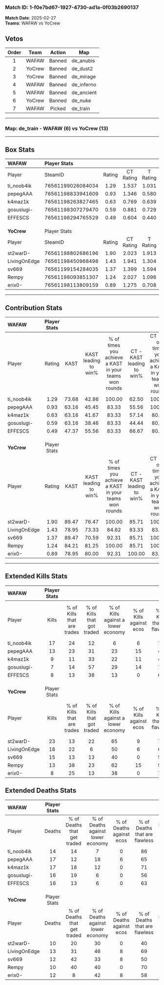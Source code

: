 ### Match ID: 1-f0e7bd67-1927-4730-ad1a-0f03b2690137  
**Match Date**: 2025-02-27  
**Teams**: WAFAW vs YoCrew  

## Vetos  

| Order | Team | Action | Map |
| :---: | :--: | :----: | --- |
| 1 | WAFAW | Banned | de_anubis |
| 2 | YoCrew | Banned | de_dust2 |
| 3 | YoCrew | Banned | de_mirage |
| 4 | WAFAW | Banned | de_inferno |
| 5 | WAFAW | Banned | de_ancient |
| 6 | YoCrew | Banned | de_nuke |
| 7 | WAFAW | Picked | de_train |

---  

### **Map**: de_train - WAFAW (6) vs YoCrew (13)  
---  

## Box Stats  

| **WAFAW**    | Player Stats      |        |           |          |       |       |       |         |        |      |     |
| :- | :- | :-: | :-: | :-: | :-: | :-: | :-: | :-: | :-: | :-: | :-: |
| Player       | SteamID           | Rating | CT Rating | T Rating | KAST  |  ADR  | Kills | Assists | Deaths | K/D  | HS% |
| ti_noob4ik   | 76561199026084034 |  1.29  |   1.537   |  1.031   | 73.68 | 93.5  |  17   |    3    |   14   | 1.21 | 82  |
| pepegAAA     | 76561198833941609 |  0.93  |   1.346   |  0.580   | 63.16 | 87.0  |  13   |    3    |   17   | 0.76 | 69  |
| k4maz1k      | 76561198263827465 |  0.63  |   0.769   |  0.639   | 63.16 | 52.4  |   9   |    2    |   17   | 0.53 | 77  |
| gosuslugi-   | 76561198307279470 |  0.59  |   0.881   |  0.729   | 63.16 | 52.4  |   7   |    6    |   16   | 0.44 | 71  |
| EFFESCS      | 76561198294765529 |  0.49  |   0.604   |  0.440   | 47.37 | 50.0  |   8   |    1    |   16   | 0.50 | 37  |
|              |                   |        |           |          |       |       |       |         |        |      |     |
|              |                   |        |           |          |       |       |       |         |        |      |     |
|              |                   |        |           |          |       |       |       |         |        |      |     |
| **YoCrew**   | Player Stats      |        |           |          |       |       |       |         |        |      |     |
| Player       | SteamID           | Rating | CT Rating | T Rating | KAST  |  ADR  | Kills | Assists | Deaths | K/D  | HS% |
| st2warD-     | 76561198802686196 |  1.90  |   2.023   |  1.913   | 89.47 | 123.8 |  23   |    4    |   10   | 2.30 | 69  |
| LivingOnEdge | 76561198450968498 |  1.43  |   1.941   |  1.304   | 78.95 | 98.0  |  18   |    4    |   13   | 1.38 | 55  |
| sv669        | 76561199154284035 |  1.37  |   1.399   |  1.594   | 89.47 | 89.2  |  15   |    5    |   12   | 1.25 | 80  |
| Rempy        | 76561198093851307 |  1.24  |   2.027   |  1.096   | 84.21 | 67.8  |  13   |    6    |   10   | 1.30 | 46  |
| erix0-       | 76561198113809159 |  0.89  |   1.275   |  0.708   | 78.95 | 51.8  |   8   |   11    |   12   | 0.67 | 62  |
---  

## Contribution Stats  

| **WAFAW**    | Player Stats |       |                      |                                                        |                           |                                                             |                          |                                                            |
| :- | :-: | :-: | :-: | :-: | :-: | :-: | :-: | :-: |
| Player       |    Rating    | KAST  | KAST leading to win% | % of times you achieve a KAST in your teams won rounds | CT - KAST leading to win% | CT - % of times you achieve a KAST in your teams won rounds | T - KAST leading to win% | T - % of times you achieve a KAST in your teams won rounds |
| ti_noob4ik   |     1.29     | 73.68 |        42.86         |                         100.00                         |           62.50           |                           100.00                            |          16.67           |                           100.00                           |
| pepegAAA     |     0.93     | 63.16 |        45.45         |                         83.33                          |           55.56           |                           100.00                            |           0.00           |                            0.00                            |
| k4maz1k      |     0.63     | 63.16 |        41.67         |                         83.33                          |           57.14           |                            80.00                            |          20.00           |                           100.00                           |
| gosuslugi-   |     0.59     | 63.16 |        38.46         |                         83.33                          |           44.44           |                            80.00                            |          25.00           |                           100.00                           |
| EFFESCS      |     0.49     | 47.37 |        55.56         |                         83.33                          |           66.67           |                            80.00                            |          33.33           |                           100.00                           |
|              |              |       |                      |                                                        |                           |                                                             |                          |                                                            |
|              |              |       |                      |                                                        |                           |                                                             |                          |                                                            |
|              |              |       |                      |                                                        |                           |                                                             |                          |                                                            |
| **YoCrew**   | Player Stats |       |                      |                                                        |                           |                                                             |                          |                                                            |
| Player       |    Rating    | KAST  | KAST leading to win% | % of times you achieve a KAST in your teams won rounds | CT - KAST leading to win% | CT - % of times you achieve a KAST in your teams won rounds | T - KAST leading to win% | T - % of times you achieve a KAST in your teams won rounds |
| st2warD-     |     1.90     | 89.47 |        76.47         |                         100.00                         |           85.71           |                           100.00                            |          70.00           |                           100.00                           |
| LivingOnEdge |     1.43     | 78.95 |        73.33         |                         84.62                          |           83.33           |                            83.33                            |          66.67           |                           85.71                            |
| sv669        |     1.37     | 89.47 |        70.59         |                         92.31                          |           85.71           |                           100.00                            |          60.00           |                           85.71                            |
| Rempy        |     1.24     | 84.21 |        81.25         |                         100.00                         |           85.71           |                           100.00                            |          77.78           |                           100.00                           |
| erix0-       |     0.89     | 78.95 |        80.00         |                         92.31                          |          100.00           |                            83.33                            |          70.00           |                           100.00                           |
---  

## Extended Kills Stats  

| **WAFAW**    | Player Stats |                            |                            |                                    |                         |                              |                                 |                                       |                    |           |
| :- | :-: | :-: | :-: | :-: | :-: | :-: | :-: | :-: | :-: | :-: |
| Player       |    Kills     | % of Kills that are trades | % of Kills that got traded | % of Kills against a lower economy | % of Kills against ecos | % of Kills that are flawless | % of Kills that are close duels | % of Kills that are assisted by flash | Pistol Round Kills | AWP Kills |
| ti_noob4ik   |      17      |             24             |             12             |                 6                  |            6            |              76              |                6                |                   0                   |         3          |     0     |
| pepegAAA     |      13      |             23             |             31             |                 23                 |           15            |              46              |                8                |                   0                   |         5          |     2     |
| k4maz1k      |      9       |             11             |             33             |                 22                 |           11            |              44              |                0                |                  11                   |         1          |     0     |
| gosuslugi-   |      7       |             14             |             57             |                 29                 |           14            |              71              |               43                |                  14                   |         0          |     2     |
| EFFESCS      |      8       |             13             |             38             |                 13                 |            0            |              63              |               13                |                  13                   |         0          |     0     |
|              |              |                            |                            |                                    |                         |                              |                                 |                                       |                    |           |
|              |              |                            |                            |                                    |                         |                              |                                 |                                       |                    |           |
|              |              |                            |                            |                                    |                         |                              |                                 |                                       |                    |           |
| **YoCrew**   | Player Stats |                            |                            |                                    |                         |                              |                                 |                                       |                    |           |
| Player       |    Kills     | % of Kills that are trades | % of Kills that got traded | % of Kills against a lower economy | % of Kills against ecos | % of Kills that are flawless | % of Kills that are close duels | % of Kills that are assisted by flash | Pistol Round Kills | AWP Kills |
| st2warD-     |      23      |             13             |             22             |                 65                 |            9            |              74              |                0                |                  13                   |         3          |     0     |
| LivingOnEdge |      18      |             22             |             6              |                 50                 |            6            |              61              |                6                |                  11                   |         2          |     0     |
| sv669        |      15      |             13             |             13             |                 40                 |            0            |              53              |                7                |                   7                   |         2          |     0     |
| Rempy        |      13      |             38             |             23             |                 62                 |           15            |              92              |                0                |                   8                   |         1          |     9     |
| erix0-       |      8       |             25             |             13             |                 38                 |            0            |              75              |                0                |                  13                   |         0          |     0     |
## Extended Deaths Stats  

| **WAFAW**    | Player Stats |                             |                                   |                          |                               |                            |                           |               |
| :- | :-: | :-: | :-: | :-: | :-: | :-: | :-: | :-: |
| Player       |    Deaths    | % of Deaths that get traded | % of Deaths against lower economy | % of Deaths against ecos | % of Deaths that are flawless | % of Deaths that are close | % of Deaths while blinded | Deaths to AWP |
| ti_noob4ik   |      14      |             14              |                 7                 |            0             |              86               |             7              |             7             |       3       |
| pepegAAA     |      17      |             12              |                18                 |            6             |              65               |             0              |             6             |       2       |
| k4maz1k      |      17      |             18              |                12                 |            0             |              71               |             6              |            12             |       3       |
| gosuslugi-   |      16      |             19              |                 6                 |            0             |              56               |             0              |            19             |       1       |
| EFFESCS      |      16      |             13              |                 6                 |            0             |              63               |             0              |             6             |       1       |
|              |              |                             |                                   |                          |                               |                            |                           |               |
|              |              |                             |                                   |                          |                               |                            |                           |               |
|              |              |                             |                                   |                          |                               |                            |                           |               |
| **YoCrew**   | Player Stats |                             |                                   |                          |                               |                            |                           |               |
| Player       |    Deaths    | % of Deaths that get traded | % of Deaths against lower economy | % of Deaths against ecos | % of Deaths that are flawless | % of Deaths that are close | % of Deaths while blinded | Deaths to AWP |
| st2warD-     |      10      |             20              |                30                 |            0             |              40               |             20             |            10             |       0       |
| LivingOnEdge |      13      |             31              |                46                 |            8             |              69               |             8              |             0             |       1       |
| sv669        |      12      |             42              |                33                 |            8             |              50               |             17             |             8             |       0       |
| Rempy        |      10      |             40              |                40                 |            0             |              70               |             0              |            10             |       0       |
| erix0-       |      12      |              8              |                42                 |            8             |              58               |             8              |             0             |       2       |
